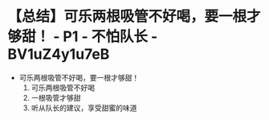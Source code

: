 # 【总结】可乐两根吸管不好喝，要一根才够甜！ - P1 - 不怕队长 - BV1uZ4y1u7eB

-   可乐两根吸管不好喝，要一根才够甜！
    1.  可乐两根吸管不好喝
    2.  一根吸管才够甜
    3.  听从队长的建议，享受甜蜜的味道